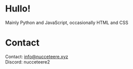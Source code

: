 # Hullo!

Mainly Python and JavaScript, occasionally HTML and CSS

# Contact

Contact: info@nucceteere.xyz<br>
Discord: nucceteere2

